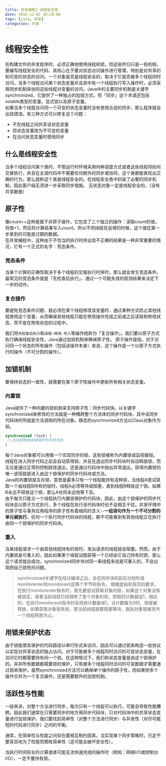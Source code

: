 ```yaml
---
title: 并发编程2-线程安全性
date: 2016-12-02 10:19:08
tags: [java, 并发]
categories: 并发
---
```


# 	线程安全性
在构建文件的并发程序时，必须正确地使用线程和锁，但这些终归只是一些机制。要编写线程安全的代码，其核心在于要对状态访问操作进行管理，特别是对共享的和可变的状态的访问。一个对象是否是线程安全的，取决于它是否被多个线程同时访问。当多个线程访问某个状态变量并且其中有一个线程执行写入操作时，必须采用同步机制来协同这些线程对变量的访问。Java中的主要同步机制是关键字synchronized，它提供了一种独占的加锁方式，但「同步」这个术语还包括volatile类型的变量，显式锁以及原子变量。		
如果当多个线程访问同一个可变的状态变量时没有使用合适的同步，那么程序就会出现错误。有三种方式可以修复这个问题：

	
* 不在线程之间共享该状态变量		
* 将状态变量改为不可变的变量		
* 在访问状态变量时使用同步

## 什么是线程安全性
当多个线程访问某个类时，不管运行时环境采用何种调度方式或者这些线程将如何交替执行，并且在主调代码中不需要任何额外的同步或协同，这个类都能表现出正确的行为，那么就称这个类是线程安全的。在线程安全类中封装了必要的同步机制，因此客户端无须进一步采取同步措施。
无状态对象一定是线程安全的。（没有共享数据）
<!--more-->
## 原子性
像count++这种是属于非原子操作，它包含了三个独立的操作：读取count的值，将值+1，然后将计算结果写入count。所以不同线程在自增的时候，这个值在第一步拿到的可能是过期的数据。		
在并发编程中，这种由于不恰当的执行时序出现不正确的结果是一种非常重要的情况，它有一个正式的名字：竞态条件。

### 竞态条件
当某个计算的正确性取决于多个线程的交替执行时序时，那么就会发生竞态条件。最常见的竞态条件就是「先检查后执行」，通过一个可能失效的观测结果来决定下一步的动作。

### 复合操作

要避免竞态条件问题，就必须在某个线程修改该变量时，通过某种方式防止其他线程使用这个变量，从而确保其他线程只能在修改操作完成之前或之后读取和修改状态，而不是在修改状态的过程中。

我们将`先检查后执行`和`读取-修改-写入`等操作统称为「复合操作」。我们要以原子方式执行确保线程安全性，Java通过加锁机制来确保原子性。
原子操作是指，对于访问同一个状态的所有操作（包括该操作本身）来说，这个操作是一个以原子方式执行的操作（不可分割的操作）。

## 加锁机制
要保持状态的一致性，就需要在某个原子性操作中更新所有相关状态变量。

### 内置锁
Java提供了一种内置的锁机制来支持原子性：同步代码快。以关键字synchronized来修饰的方法就是一种横跨整个方法体的同步代码块，其中该同步代码块的所就是方法调用的所在对象。静态的synchronized方法以Class对象作为锁。

```java
synchronized (lock) {
 //访问或修改由锁保护的共享状态
}
```

每个Java对象都可以用做一个实现同步的锁，这些锁被称为内置锁或监视器锁。线程在进入同步代码之前会自动获得锁，并且在退出同步代码块时自动释放锁，而无论是通过正常的控制路径退出，还是通过代码块中抛出异常退出。获得内置锁的唯一途径就是进入由这个锁保护的同步代码块或方法。		
Java的内置锁是互斥锁，意思是最多只有一个线程能持有这种锁，当线程A尝试获取一个由线程B持有的锁时，线程A必须等待或阻塞，直到线程B释放这个锁。如果B永远不释放这个锁，那么A也将永远地等下去。		
由于每次只能又一个线程执行内置锁保护的代码块，因此，由这个锁保护的同步代码块会以原子方式执行，多个线程在执行该代码块时也不会相互干扰。并发环境中的原子性与事务应用程序的原子性有着相同的含义--**一组语句作为一个不可分割的单元被执行**。任何一个执行同步代码块的线程，都不可能看到有其他线程正在执行由同一个锁保护的同步代码块。

### 重入
当某线程请求一个由其他线程持有的锁时，发出请求的线程就会阻塞。然而，由于内置锁是可重入的，因此如果某个线程试图获得一个已经由它自己持有的锁，那么这个请求就会成功。synchronized同步块对同一条线程来说是可重入的，不会出现把自己锁死的问题。
>synchronized关键字在经过编译之后，会在同步块的前后分别形成monitorenter和monitorexit这两个字节码指令。
根据虚拟机规范的要求，在执行monitorenter指令时，首先要尝试获取对象的锁，如果这个对象没有被锁定，或者当前线程已经拥有了那个对象的锁，把锁的计数器加1，相应的，在执行monitorexit指令时会将锁计数器减1，当计数器为0时，锁就被释放。如果获取对象锁失败，那当前线程就要阻塞等待，直到对象锁被另外一个线程释放为止。

## 用锁来保护状态

由于锁能使其保护的代码路径以串行形式来访问，因此可以通过锁来构造一些协议以实现对共享状态的独占访问。对于可能被多个线程同时访问的可变状态变量，在访问它时都需要持有同一个锁，在这种情况下，我们称状态变量是由这个锁保护的。并非所有数据都需要锁的保护，只有被多个线程同时访问的可变数据才需要通过锁来保护。虽然synchronized方法可以确保单个操作的原子性，但如果把多个操作合并为一个复合操作，还是需要额外的加锁机制。

## 活跃性与性能
一般来讲，对整个方法进行同步，每次只有一个线程可以执行，可能会导致性能糟糕。因此我们通常在只需要同步的地方用同步代码块，只对代码块中的共享状态变量进行加锁保护。我们要找到简单性（对整个方法进行同步）与并发性（对尽可能短的代码进行同步）之间的平衡。

通常，在简单性与性能之间存在着相互制约因素。当实现某个同步策略时，已定不要盲目地为了性能而牺牲简单性（这可能会破坏安全性）。

当执行时间较长的计算或者可能无法快速完成的操作时（例如：网络I/O或控制台I/O），一定不要持有锁。
